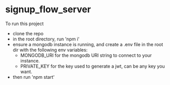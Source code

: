 # signup_flow_server

To run this project
* clone the repo
* in the root directory, run 'npm i'
* ensure a mongodb instance is running, and create a .env file in the root dir with the following env variables:
  * MONGODB_URI for the mongodb URI string to connect to your instance.
  * PRIVATE_KEY for the key used to generate a jwt, can be any key you want.
* then run 'npm start'
